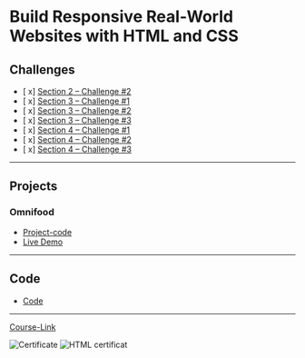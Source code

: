 # Build Responsive Real-World Websites with HTML and CSS
## Challenges
- [ x] [Section 2 – Challenge #2](./Challenges/01-Challenges/)
- [ x] [Section 3 – Challenge #1](./Challenges/02-Challenges/)
- [ x] [Section 3 – Challenge #2](./Challenges/03-Challenges/)
- [ x] [Section 3 – Challenge #3](./Challenges/04-Challenges/)
- [ x] [Section 4 – Challenge #1](./Challenges/05-Challenges/)
- [ x] [Section 4 – Challenge #2](./Challenges/06-Challenges/)
- [ x] [Section 4 – Challenge #3](./Challenges/07-Challenges/)

---
## Projects
### Omnifood
- [Project-code](./Projects/Omnifood) <br>
- [Live Demo](https://omnifood.dev/)
---
## Code
- [Code](Code)
---
[Course-Link](https://www.udemy.com/course/design-and-develop-a-killer-website-with-html5-and-css3)<br>

![Certificate](https://via.placeholder.com/468x300?text=Certificate+Here)
![HTML certificat](https://github.com/saberali1789/Kalbonyan-Elmarsos/assets/78509035/8d65a545-ca47-42b0-89e4-88802a3d9c8a)
